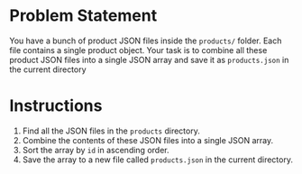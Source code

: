 # Problem Statement

You have a bunch of product JSON files inside the `products/` folder. Each file contains a single product object. Your task is to combine all these product JSON files into a single JSON array and save it as `products.json` in the current directory

# Instructions

1. Find all the JSON files in the `products` directory.
2. Combine the contents of these JSON files into a single JSON array.
3. Sort the array by `id` in ascending order.
4. Save the array to a new file called `products.json` in the current directory.
